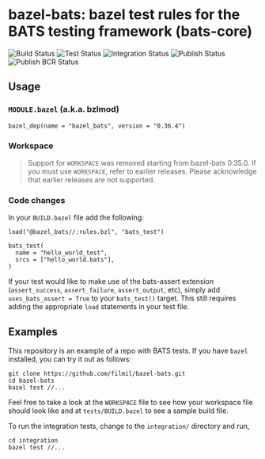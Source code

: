 # bazel-bats: bazel test rules for the BATS testing framework (bats-core)

![Build Status](https://github.com/filmil/bazel-bats/workflows/Build/badge.svg)
![Test Status](https://github.com/filmil/bazel-bats/workflows/Test/badge.svg)
![Integration Status](https://github.com/filmil/bazel-bats/workflows/Integration/badge.svg)
![Publish Status](https://github.com/filmil/bazel-bats/workflows/Publish%20to%20my%20Bazel%20registry/badge.svg)
![Publish BCR Status](https://github.com/filmil/bazel-bats/workflows/Publish%20on%20Bazel%20Central%20Registry/badge.svg)

## Usage

### `MODULE.bazel` (a.k.a. bzlmod)

```
bazel_dep(name = "bazel_bats", version = "0.36.4")
```

### Workspace

> Support for `WORKSPACE` was removed starting from bazel-bats 0.35.0. If you
> must use `WORKSPACE`, refer to earlier releases. Please acknowledge that
> earlier releases are not supported.

### Code changes

In your `BUILD.bazel` file add the following:

```
load("@bazel_bats//:rules.bzl", "bats_test")

bats_test(
  name = "hello_world_test",
  srcs = ["hello_world.bats"],
)
```

If your test would like to make use of the bats-assert extension
(`assert_success`, `assert_failure`, `assert_output`, etc), simply add
`uses_bats_assert = True` to your `bats_test()` target. This still requires
adding the appropriate `load` statements in your test file.

## Examples

This repository is an example of a repo with BATS tests.  If you have `bazel`
installed, you can try it out as follows:

```console
git clone https://github.com/filmil/bazel-bats.git
cd bazel-bats
bazel test //...
```

Feel free to take a look at the `WORKSPACE` file to see how your workspace file
should look like and at `tests/BUILD.bazel` to see a sample build file.

To run the integration tests, change to the `integration/` directory and run,

```console
cd integration
bazel test //...
```
